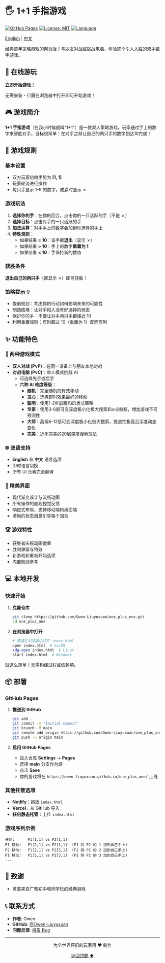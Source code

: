 # 🖐️ 1+1 手指游戏

[![GitHub Pages](https://img.shields.io/badge/demo-在线演示-success)](https://owen-liuyuxuan.github.io/one_plus_one/)
[![License: MIT](https://img.shields.io/badge/License-MIT-blue.svg)](https://opensource.org/licenses/MIT)
[![Language](https://img.shields.io/badge/languages-EN%20%7C%20中文-orange)](README.md)

[English](README.md) | [中文](README_zh.md)

经典童年策略游戏的网页版！与朋友对战或挑战电脑，体验这个引人入胜的双手数字游戏。

## 🚀 在线游玩

**[立即开始游戏！](https://owen-liuyuxuan.github.io/one_plus_one/)**

无需安装 - 只需在浏览器中打开即可开始游戏！

## 🎮 游戏简介

**1+1 手指游戏**（在我小时候就叫"1+1"）是一款双人策略游戏，玩家通过手上的数字来智胜对手。目标很简单：在对手之前让自己的两只手的数字到达10完成！

## 🎯 游戏规则

### 基本设置
- 双方玩家初始手势为 **[1, 1]**
- 玩家轮流进行操作
- 每只手显示 1-9 的数字，或赢时显示 ✗

### 游戏玩法

1. **选择你的手**：在你的回合，点击你的一只活跃的手（不是 ✗）
2. **选择目标**：点击对手的一只活跃的手
3. **加法运算**：对手手上的数字会加到你选择的手上
4. **特殊规则**：
   - 如果结果 **= 10**：该手被**退出**（显示 ✗）
   - 如果结果 **> 10**：手上的数字**重置为 1**
   - 如果结果 **< 10**：手保持新的数值

### 获胜条件
**退出自己的两只手**（都显示 ✗）即可获胜！

### 策略提示 💡
- 提前规划：考虑你的行动如何影响未来的可能性
- 制造困境：让对手陷入没有好选择的局面
- 保护你的手：不要让对手两只手都接近 10
- 利用重置规则：有时超过 10（重置为 1）反而有利

## ✨ 功能特色

### 🎲 两种游戏模式
- **双人对战 (PvP)**：在同一设备上与朋友本地对战
- **对战电脑 (PvC)**：单人模式挑战 AI
  - 可选择先手或后手
  - **六种 AI 难度等级**：
    - **随机**：完全随机的有效移动
    - **贪心**：选择即时效果最好的移动
    - **聪明**：使用1-2步前瞻和启发式策略
    - **专家**：使用3-6层可变深度极小化极大搜索和α-β剪枝，增加游戏不可预测性
    - **大师**：高级6-12层可变深度极小化极大搜索，挑战性极高且深度动态变化
    - **完美**：近乎完美的20层深度搜索玩法

### 🌐 双语支持
- **English** 和 **中文** 语言选项
- 即时语言切换
- 所有 UI 元素完全翻译

### 🎨 精美界面
- 现代渐变设计与流畅动画
- 所有操作的直观视觉反馈
- 响应式布局，支持移动端和桌面端
- 清晰的状态消息引导每个回合

### 🏆 游戏特性
- 获胜者庆祝动画徽章
- 胜利弹窗与特效
- 新游戏和重新开始选项
- 内置规则参考

## 💻 本地开发

### 快速开始

1. **克隆仓库**
   ```bash
   git clone https://github.com/Owen-Liuyuxuan/one_plus_one.git
   cd one_plus_one
   ```

2. **在浏览器中打开**
   ```bash
   # 直接在浏览器中打开 index.html
   open index.html  # macOS
   xdg-open index.html  # Linux
   start index.html  # Windows
   ```

就这么简单！无需构建过程或依赖项。

## 📦 部署

### GitHub Pages

1. **推送到 GitHub**
   ```bash
   git add .
   git commit -m "Initial commit"
   git branch -M main
   git remote add origin https://github.com/Owen-Liuyuxuan/one_plus_one.git
   git push -u origin main
   ```

2. **启用 GitHub Pages**
   - 进入仓库 **Settings** → **Pages**
   - 选择 **main** 分支作为源
   - 点击 **Save**
   - 你的游戏将在 `https://owen-liuyuxuan.github.io/one_plus_one/` 上线

### 其他托管选项
- **Netlify**：拖放 `index.html`
- **Vercel**：从 GitHub 导入
- **任何静态托管**：上传 `index.html`

### 游戏序列示例
```
开始:      P1[1,1] vs P2[1,1]
P1 移动:   P1[2,1] vs P2[1,1]  (P1 将 P2 的 1 加到自己手上)
P2 移动:   P1[2,1] vs P2[3,1]  (P2 将 P1 的 2 加到自己手上)
P1 移动:   P1[5,1] vs P2[3,1]  (P1 将 P2 的 3 加到自己手上)
...
```

## 🙏 致谢

- 灵感来自广雅初中和同学玩的经典游戏

## 📞 联系方式

- **作者**: Owen
- **GitHub**: [@Owen-Liuyuxuan](https://github.com/Owen-Liuyuxuan)
- **问题反馈**: [报告 Bug](https://github.com/Owen-Liuyuxuan/one_plus_one/issues)

---

<p align="center">
  为全世界怀旧的玩家用 ❤️ 制作
</p>

<p align="center">
  <a href="#-11-手指游戏">返回顶部 ⬆️</a>
</p>